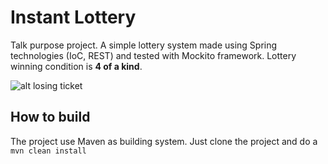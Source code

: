 # Instant Lottery
Talk purpose project.
A simple lottery system made using Spring technologies (IoC, REST) and tested with Mockito framework. Lottery winning condition is **4 of a kind**.

![alt losing ticket](https://github.com/pollaiolo/InstantLottery/blob/master/gol.png)

## How to build
The project use Maven as building system. Just clone the project and do a ```mvn clean install```
